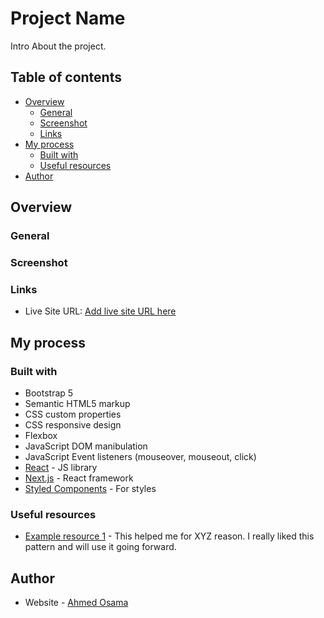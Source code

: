 

# Project Name

Intro About the project.

## Table of contents

- [Overview](#overview)
  - [General](#general)
  - [Screenshot](#screenshot)
  - [Links](#links)
- [My process](#my-process)
  - [Built with](#built-with)
  - [Useful resources](#useful-resources)
- [Author](#author)   

## Overview

### General

### Screenshot

### Links

- Live Site URL: [Add live site URL here](https://your-live-site-url.com)

## My process

### Built with

- Bootstrap 5
- Semantic HTML5 markup   
- CSS custom properties   
- CSS responsive design
- Flexbox   
- JavaScript DOM manibulation   
- JavaScript Event listeners (mouseover, mouseout, click)
- [React](https://reactjs.org/) - JS library
- [Next.js](https://nextjs.org/) - React framework
- [Styled Components](https://styled-components.com/) - For styles

### Useful resources

- [Example resource 1](https://www.example.com) - This helped me for XYZ reason. I really liked this pattern and will use it going forward.

## Author

- Website - [Ahmed Osama](https://www.https://github.com/ahmedd-osama)